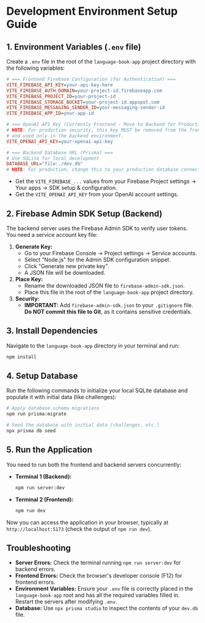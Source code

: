 # Development Environment Setup Guide

## 1. Environment Variables (`.env` file)

Create a `.env` file in the root of the `language-book-app` project directory with the following variables:

```ini
# === Frontend Firebase Configuration (for Authentication) ===
VITE_FIREBASE_API_KEY=your-api-key-here
VITE_FIREBASE_AUTH_DOMAIN=your-project-id.firebaseapp.com
VITE_FIREBASE_PROJECT_ID=your-project-id
VITE_FIREBASE_STORAGE_BUCKET=your-project-id.appspot.com
VITE_FIREBASE_MESSAGING_SENDER_ID=your-messaging-sender-id
VITE_FIREBASE_APP_ID=your-app-id

# === OpenAI API Key (Currently Frontend - Move to Backend for Production!) ===
# NOTE: For production security, this key MUST be removed from the frontend
# and used only in the backend environment.
VITE_OPENAI_API_KEY=your-openai-api-key

# === Backend Database URL (Prisma) ===
# Use SQLite for local development
DATABASE_URL="file:./dev.db"
# NOTE: For production, change this to your production database connection string (e.g., PostgreSQL).
```

- Get the `VITE_FIREBASE_...` values from your Firebase Project settings → Your apps → SDK setup & configuration.
- Get the `VITE_OPENAI_API_KEY` from your OpenAI account settings.

## 2. Firebase Admin SDK Setup (Backend)

The backend server uses the Firebase Admin SDK to verify user tokens. You need a service account key file:

1.  **Generate Key:**
    - Go to your Firebase Console → Project settings → Service accounts.
    - Select "Node.js" for the Admin SDK configuration snippet.
    - Click "Generate new private key".
    - A JSON file will be downloaded.
2.  **Place Key:**
    - Rename the downloaded JSON file to `firebase-admin-sdk.json`.
    - Place this file in the root of the `language-book-app` project directory.
3.  **Security:**
    - **IMPORTANT:** Add `firebase-admin-sdk.json` to your `.gitignore` file. **Do NOT commit this file to Git**, as it contains sensitive credentials.

## 3. Install Dependencies

Navigate to the `language-book-app` directory in your terminal and run:

```bash
npm install
```

## 4. Setup Database

Run the following commands to initialize your local SQLite database and populate it with initial data (like challenges):

```bash
# Apply database schema migrations
npm run prisma:migrate

# Seed the database with initial data (challenges, etc.)
npx prisma db seed
```

## 5. Run the Application

You need to run both the frontend and backend servers concurrently:

- **Terminal 1 (Backend):**
  ```bash
  npm run server:dev
  ```
- **Terminal 2 (Frontend):**
  ```bash
  npm run dev
  ```

Now you can access the application in your browser, typically at `http://localhost:5173` (check the output of `npm run dev`).

## Troubleshooting

- **Server Errors:** Check the terminal running `npm run server:dev` for backend errors.
- **Frontend Errors:** Check the browser's developer console (F12) for frontend errors.
- **Environment Variables:** Ensure your `.env` file is correctly placed in the `language-book-app` root and has all the required variables filled in. Restart the servers after modifying `.env`.
- **Database:** Use `npx prisma studio` to inspect the contents of your `dev.db` file.
